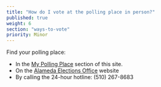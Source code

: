 ```yaml
---
title: "How do I vote at the polling place in person?"
published: true
weight: 6
section: "ways-to-vote"
priority: Minor
---
```

Find your polling place:  
- In the [My Polling Place](#section-my-polling-place) section of this site.
- On the [Alameda Elections Office](https://www.acgov.org/alco_ssl_app/rov/voter_info/voter_profile.jsp?formLanguage=E) website
- By calling the 24-hour hotline: (510) 267-8683

